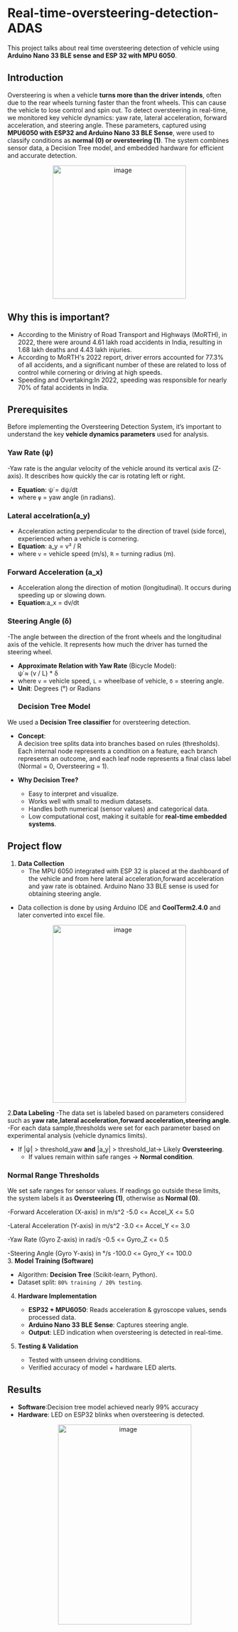 # Real-time-oversteering-detection-ADAS
This project talks about real time oversteering detection of vehicle using **Arduino Nano 33 BLE sense and ESP 32 with MPU 6050**.
## Introduction
Oversteering is when a vehicle **turns more than the driver intends**, often due to the rear wheels turning faster than the front wheels. This can cause the vehicle to lose control and spin out.
To detect oversteering in real-time, we monitored key vehicle dynamics: yaw rate, lateral acceleration, forward acceleration, and steering angle. These parameters, captured using **MPU6050 with ESP32 and Arduino Nano 33 BLE Sense**, were used to classify conditions as **normal (0) or oversteering (1)**. The system combines sensor data, a Decision Tree model, and embedded hardware for efficient and accurate detection.
<p align="center">
<img width="300" height="300" alt="image" src="https://github.com/user-attachments/assets/6daef83b-867d-4e1b-86a5-02680e3254e9" />
</p>

## Why this is important?
- According to the Ministry of Road Transport and Highways (MoRTH), in 2022, there were around 4.61 lakh road accidents in India, resulting in 1.68 lakh deaths and 4.43 lakh injuries.
- According to MoRTH's 2022 report, driver errors accounted for 77.3% of all accidents, and a significant number of these are related to loss of control while cornering or driving at high speeds.
- Speeding and Overtaking:In 2022, speeding was responsible for nearly 70% of fatal accidents in India.

## Prerequisites  

Before implementing the Oversteering Detection System, it’s important to understand the key **vehicle dynamics parameters** used for analysis.  

### Yaw Rate (ψ̇)  
-Yaw rate is the angular velocity of the vehicle around its vertical axis (Z-axis). It describes how quickly the car is rotating left or right.  
- **Equation**:  ψ̇ = dψ/dt
- where `ψ` = yaw angle (in radians).  
### Lateral accelration(a_y) 
- Acceleration acting perpendicular to the direction of travel (side force), experienced when a vehicle is cornering.  
- **Equation**:  a_y = v² / R
- where `v` = vehicle speed (m/s), `R` = turning radius (m).  
### Forward Acceleration (a_x)
- Acceleration along the direction of motion (longitudinal). It occurs during speeding up or slowing down.
- **Equation**:a_x = dv/dt
  
###  Steering Angle (δ)
-The angle between the direction of the front wheels and the longitudinal axis of the vehicle. It represents how much the driver has turned the steering wheel.
- **Approximate Relation with Yaw Rate** (Bicycle Model):
<br> ψ̇ ≈ (v / L) * δ
- where `v` = vehicle speed, `L` = wheelbase of vehicle, `δ` = steering angle.  
- **Unit**: Degrees (°) or Radians
  ### Decision Tree Model  

We used a **Decision Tree classifier** for oversteering detection.  

- **Concept**:  
  A decision tree splits data into branches based on rules (thresholds). Each internal node represents a condition on a feature, each branch represents an outcome, and each leaf node represents a final class label (Normal = 0, Oversteering = 1).  

- **Why Decision Tree?**  
  - Easy to interpret and visualize.  
  - Works well with small to medium datasets.  
  - Handles both numerical (sensor values) and categorical data.  
  - Low computational cost, making it suitable for **real-time embedded systems**. 


## Project flow
 1. **Data Collection**
    - The MPU 6050 integrated with ESP 32 is placed at the dashboard of the vehicle and from here lateral acceleration,forward acceleration and yaw rate is obtained.
Arduino Nano 33 BLE sense is used for obtaining steering angle.
- Data collection is done by using Arduino IDE and **CoolTerm2.4.0** and later converted into excel file.
<p align="center">
<img width="300" height="400" alt="image" src="https://github.com/user-attachments/assets/076c8bab-e478-43c0-8463-34d2a5798233" />
</p>

2.**Data Labeling**
-The data set is labeled based on parameters considered such as **yaw rate,lateral acceleration,forward acceleration,steering angle**.
-For each data sample,thresholds were set for each parameter based on experimental analysis (vehicle dynamics limits).
 - If |ψ̇| > threshold_yaw **and** |a_y| > threshold_lat→ Likely **Oversteering**.  
   - If values remain within safe ranges → **Normal condition**.
### Normal Range Thresholds  

We set safe ranges for sensor values. If readings go outside these limits, the system labels it as **Oversteering (1)**, otherwise as **Normal (0)**.  

-Forward Acceleration (X-axis) in m/s^2
-5.0   <= Accel_X <=  5.0    

-Lateral Acceleration (Y-axis) in m/s^2
-3.0   <= Accel_Y <=  3.0    

-Yaw Rate (Gyro Z-axis) in rad/s
-0.5   <= Gyro_Z  <=  0.5    

-Steering Angle (Gyro Y-axis) in °/s
-100.0 <= Gyro_Y  <= 100.0  
3. **Model Training (Software)**  
   - Algorithm: **Decision Tree** (Scikit-learn, Python).  
   - Dataset split: `80% training / 20% testing`.
4. **Hardware Implementation**  
   - **ESP32 + MPU6050**: Reads acceleration & gyroscope values, sends processed data.  
   - **Arduino Nano 33 BLE Sense**: Captures steering angle.  
   - **Output**: LED indication when oversteering is detected in real-time.
     
5. **Testing & Validation**  
   - Tested with unseen driving conditions.  
   - Verified accuracy of model + hardware LED alerts.
## Results
- **Software**:Decision tree model achieved nearly 99% accuracy
- **Hardware**: LED on ESP32 blinks when oversteering is detected.
  <p align="center">
  <img width="300" height="450" alt="image" src="https://github.com/user-attachments/assets/f57eaf3a-db52-4973-8202-fd843b5282a7" />
</p>
  











